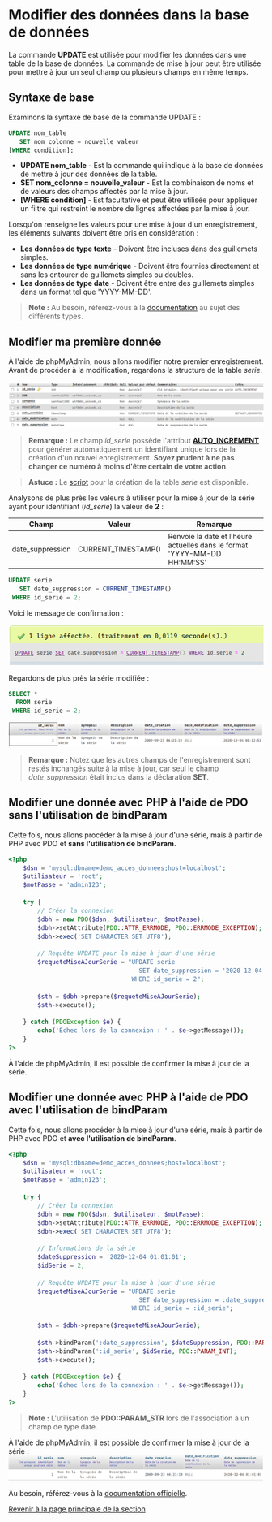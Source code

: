 # Modifier des données dans la base de données

La commande __UPDATE__ est utilisée pour modifier les données dans une table de la base de données. La commande de mise à jour peut être utilisée pour mettre à jour un seul champ ou plusieurs champs en même temps.

## Syntaxe de base

Examinons la syntaxe de base de la commande UPDATE :

```sql
UPDATE nom_table
   SET nom_colonne = nouvelle_valeur
[WHERE condition];
```

- __UPDATE nom_table__ - Est la commande qui indique à la base de données de mettre à jour des données de la table.
- __SET nom_colonne = nouvelle\_valeur__ - Est la combinaison de noms et de valeurs des champs affectés par la mise à jour.
- __[WHERE condition]__ - Est facultative et peut être utilisée pour appliquer un filtre qui restreint le nombre de lignes affectées par la mise à jour.

Lorsqu'on renseigne les valeurs pour une mise à jour d'un enregistrement, les éléments suivants doivent être pris en considération :

- __Les données de type texte__ - Doivent être incluses dans des guillemets simples.
- __Les données de type numérique__ - Doivent être fournies directement et sans les entourer de guillemets simples ou doubles.
- __Les données de type date__ - Doivent être entre des guillemets simples dans un format tel que 'YYYY-MM-DD'.

>**Note :** Au besoin, référez-vous à la [documentation](https://dev.mysql.com/doc/refman/8.0/en/data-types.html) au sujet des différents types.

## Modifier ma première donnée

À l'aide de phpMyAdmin, nous allons modifier notre premier enregistrement. Avant de procéder à la modification, regardons la structure de la table _serie_.

![Structure de la table série.](../images/structure-table-serie.PNG)

>**Remarque :** Le champ _id\_serie_ possède l'attribut __[AUTO_INCREMENT](https://dev.mysql.com/doc/refman/8.0/en/example-auto-increment.html)__ pour générer automatiquement un identifiant unique lors de la création d'un nouvel enregistrement. __Soyez prudent à ne pas changer ce numéro à moins d'être certain de votre action__.

>**Astuce :** Le [script](../src/exemple-interaction-bd/creation-table-serie.sql) pour la création de la table _serie_ est disponible.

Analysons de plus près les valeurs à utiliser pour la mise à jour de la série ayant pour identifiant (_id\_serie_) la valeur de __2__ :

| Champ | Valeur | Remarque |
|---|---|---|
| date\_suppression | CURRENT\_TIMESTAMP() | Renvoie la date et l’heure actuelles dans le format 'YYYY-MM-DD HH:MM:SS' |

```sql
UPDATE serie
   SET date_suppression = CURRENT_TIMESTAMP()
 WHERE id_serie = 2;
```

Voici le message de confirmation :

![Message de confirmation suite à la mise à jour de la série.](../images/message-confirmation-update-phpmyadmin.PNG)

Regardons de plus près la série modifiée :

```sql
SELECT *
  FROM serie
 WHERE id_serie = 2;
```

![Valeur de la série suite à la mise à jour.](../images/valeur-serie-apres-update.PNG)

>**Remarque :** Notez que les autres champs de l'enregistrement sont restés inchangés suite à la mise à jour, car seul le champ _date\_suppression_ était inclus dans la déclaration __SET__.

## Modifier une donnée avec PHP à l'aide de PDO sans l'utilisation de bindParam

Cette fois, nous allons procéder à la mise à jour d'une série, mais à partir de PHP avec PDO et __sans l'utilisation de bindParam__.

```php
<?php
    $dsn = 'mysql:dbname=demo_acces_donnees;host=localhost';
    $utilisateur = 'root';
    $motPasse = 'admin123';

    try {
        // Créer la connexion
        $dbh = new PDO($dsn, $utilisateur, $motPasse);
        $dbh->setAttribute(PDO::ATTR_ERRMODE, PDO::ERRMODE_EXCEPTION);
        $dbh->exec('SET CHARACTER SET UTF8');

        // Requête UPDATE pour la mise à jour d'une série
        $requeteMiseAJourSerie = "UPDATE serie
                                    SET date_suppression = '2020-12-04 01:01:01'
                                  WHERE id_serie = 2";

        $sth = $dbh->prepare($requeteMiseAJourSerie);
        $sth->execute();

    } catch (PDOException $e) {
        echo('Échec lors de la connexion : ' . $e->getMessage());
    }
?>
```

À l'aide de phpMyAdmin, il est possible de confirmer la mise à jour de la série.

## Modifier une donnée avec PHP à l'aide de PDO avec l'utilisation de bindParam

Cette fois, nous allons procéder à la mise à jour d'une série, mais à partir de PHP avec PDO et __avec l'utilisation de bindParam__.

```php
<?php
    $dsn = 'mysql:dbname=demo_acces_donnees;host=localhost';
    $utilisateur = 'root';
    $motPasse = 'admin123';

    try {
        // Créer la connexion
        $dbh = new PDO($dsn, $utilisateur, $motPasse);
        $dbh->setAttribute(PDO::ATTR_ERRMODE, PDO::ERRMODE_EXCEPTION);
        $dbh->exec('SET CHARACTER SET UTF8');

        // Informations de la série
        $dateSuppression = '2020-12-04 01:01:01';
        $idSerie = 2;

        // Requête UPDATE pour la mise à jour d'une série
        $requeteMiseAJourSerie = "UPDATE serie
                                    SET date_suppression = :date_suppression
                                  WHERE id_serie = :id_serie";

        $sth = $dbh->prepare($requeteMiseAJourSerie);

        $sth->bindParam(':date_suppression', $dateSuppression, PDO::PARAM_STR);
        $sth->bindParam(':id_serie', $idSerie, PDO::PARAM_INT);
        $sth->execute();

    } catch (PDOException $e) {
        echo('Échec lors de la connexion : ' . $e->getMessage());
    }
?>
```

>**Note :** L'utilisation de __PDO::PARAM_STR__ lors de l'association à un champ de type date.

À l'aide de phpMyAdmin, il est possible de confirmer la mise à jour de la série :
![Affichage de la série modifiée.](../images/serie-apres-update-php.PNG)

Au besoin, référez-vous à la [documentation officielle](https://dev.mysql.com/doc/refman/8.0/en/update.html).

[Revenir à la page principale de la section](README.md)
